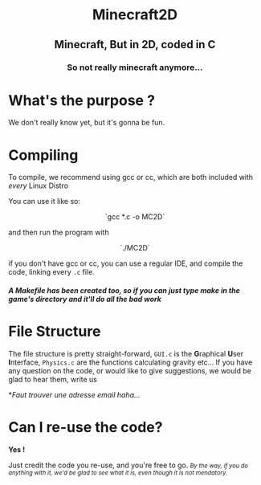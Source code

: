 # <center> Minecraft2D</center>

## <center>Minecraft, But in 2D, coded in C</center>

### <center>So not really minecraft anymore...</center>

# What's the purpose ?
 We don't really know yet, but it's gonna be fun.

# Compiling
 To compile, we recommend using gcc or cc, which are both included with *every* Linux Distro

 You can use it like so:
 
   <center>`gcc *.c -o MC2D`</center>
 
 and then run the program with
 
   <center>`./MC2D`</center>

if you don't have gcc or cc, you can use a regular IDE, and compile the code, linking every `.c` file.

##### *A Makefile has been created too, so if you can just type make in the game's directory and it'll do all the bad work*

# File Structure
  The file structure is pretty straight-forward, `GUI.c` is the **G**raphical **U**ser **I**nterface, `Physics.c` are the functions calculating gravity etc...
  If you have any question on the code, or would like to give suggestions, we would be glad to hear them, write us
  
  **Faut trouver une adresse email haha...*

# Can I re-use the code?
  **Yes !**

  Just credit the code you re-use, and you're free to go. 
<small>*By the way, if you do anything with it, we'd be glad to see what it is, even though it is not mendatory.*</small>


